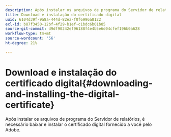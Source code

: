 ```yaml
---
description: Após instalar os arquivos de programa do Servidor de relatórios, é necessário baixar e instalar o certificado digital fornecido a você pelo Adobe.
title: Download e instalação do certificado digital
uuid: 6104d39f-9a8a-444d-82ea-f0f6996a8122
exl-id: b87f3450-12bf-4f29-b1ef-c1bdc6b01b85
source-git-commit: d9df90242ef96188f4e4b5e6d04cfef196b0a628
workflow-type: tm+mt
source-wordcount: '56'
ht-degree: 21%

---
```


# Download e instalação do certificado digital{#downloading-and-installing-the-digital-certificate}

Após instalar os arquivos de programa do Servidor de relatórios, é necessário baixar e instalar o certificado digital fornecido a você pelo Adobe.
